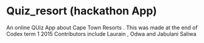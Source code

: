 # Quiz_resort (hackathon App)
An online QUiz App about Cape Town Resorts .
This was made at the end of Codex term 1 2015
Contributors include Laurain , Odwa and Jabulani Saliwa
